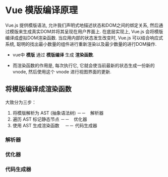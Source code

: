 # Vue 模版编译原理

Vue.js 提供模版语法, 允许我们声明式地描述状态和DOM之间的绑定关系, 然后通过模版来生成真实DOM并将其呈现在用户界面上.
在底层实现上, Vue.js 会将模版编译成虚拟DOM渲染函数. 当应用内部的状态发生改变时, Vue.js 可以结合响应式系统, 聪明的找出最小数量的组件进行重新渲染以及最少数量的进行DOM操作.

+ vue中 **模版** 通过 **模版编译** 生成 **渲染函数**. 

+ 而渲染函数的作用是, 每次执行它, 它就会使当前最新的状态生成一份新的 vnode, 然后使用这个 vnode 进行视图界面的更新.

## 将模版编译成渲染函数

大致分为三步：

1. 将模版解析为 AST (抽象语法树)        －－　解析器
2. 遍历 AST 标记静态节点               －－　优化器
3. 使用 AST 生成渲染函数             　－－  代码生成器

### 解析器


### 优化器


### 代码生成器